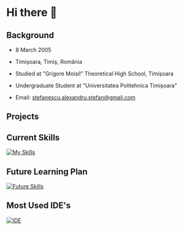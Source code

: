 # Hi there 👋
## Background
- 8 March 2005

- Timișoara, Timiș, România

- Studied at "Grigore Moisil" Theoretical High School, Timișoara

- Undergraduate Student at "Universitatea Politehnica Timișoara"

- Email: stefanescu.alexandru.stefan@gmail.com

## Projects
## Current Skills
[![My Skills](https://skillicons.dev/icons?i=c,cpp,py,matlab&theme=dark)](https://skillicons.dev)
## Future Learning Plan
[![Future Skills](https://skillicons.dev/icons?i=html,css,js,react,java&theme=dark)](https://skillicons.dev)
## Most Used IDE's
[![IDE](https://skillicons.dev/icons?i=emacs,vscode,pycharm&theme=dark)](https://skillicons.dev)
<!--
**Alexandru005/Alexandru005** is a ✨ _special_ ✨ repository because its `README.md` (this file) appears on your GitHub profile.

Here are some ideas to get you started:

- 🔭 I’m currently working on ...
- 🌱 I’m currently learning ...
- 👯 I’m looking to collaborate on ...
- 🤔 I’m looking for help with ...
- 💬 Ask me about ...
- 📫 How to reach me: ...
- 😄 Pronouns: ...
- ⚡ Fun fact: ...
-->
